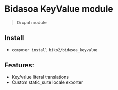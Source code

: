 # Bidasoa KeyValue module
> Drupal module.

## Install
- `composer install biko2/bidasoa_keyvalue`

## Features:
- Key/value literal translations
- Custom static_suite locale exporter


